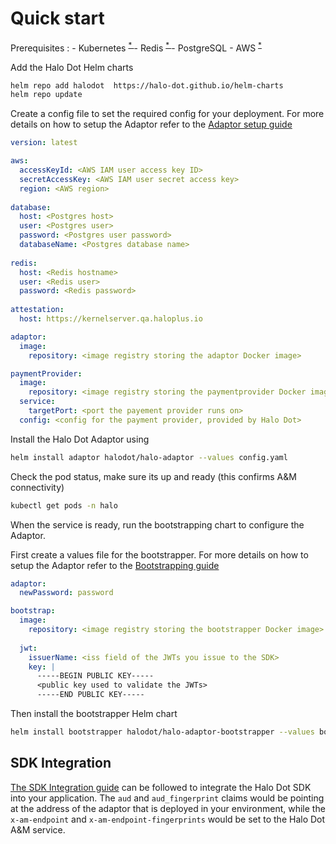 # Quick start

Prerequisites :
    - Kubernetes  <sup><a href="./adaptor#container-orchestration"> * </a></sup>
    - Redis <sup><a href="./adaptor#networked-cache"> * </a></sup>
    - PostgreSQL
    - AWS <sup><a href="./adaptor#cloud-providers"> * </a></sup>

Add the Halo Dot Helm charts

```sh
helm repo add halodot  https://halo-dot.github.io/helm-charts
helm repo update
```

Create a config file to set the required config for your deployment. For more details on how to setup
the Adaptor refer to the [Adaptor setup guide](./adaptor)

```yaml
version: latest

aws:
  accessKeyId: <AWS IAM user access key ID>
  secretAccessKey: <AWS IAM user secret access key>
  region: <AWS region>
  
database:
  host: <Postgres host>
  user: <Postgres user>
  password: <Postgres user password>
  databaseName: <Postgres database name>
  
redis:
  host: <Redis hostname>
  user: <Redis user>
  password: <Redis password>
  
attestation:
  host: https://kernelserver.qa.haloplus.io

adaptor:
  image:
    repository: <image registry storing the adaptor Docker image>

paymentProvider:
  image:
    repository: <image registry storing the paymentprovider Docker image>
  service:
    targetPort: <port the payement provider runs on>
  config: <config for the payment provider, provided by Halo Dot>
```

Install the Halo Dot Adaptor using

```sh
helm install adaptor halodot/halo-adaptor --values config.yaml
```

Check the pod status, make sure its up and ready (this confirms A&M connectivity)
```sh
kubectl get pods -n halo
```

When the service is ready, run the bootstrapping chart to configure the Adaptor. 

First create a values file for the bootstrapper. For more details on how to setup
the Adaptor refer to the [Bootstrapping guide](./bootstrapping) 

```yaml
adaptor:
  newPassword: password

bootstrap:
  image:
    repository: <image registry storing the bootstrapper Docker image>
    
  jwt:
    issuerName: <iss field of the JWTs you issue to the SDK>
    key: |
      -----BEGIN PUBLIC KEY-----
      <public key used to validate the JWTs>
      -----END PUBLIC KEY-----
```

Then install the bootstrapper Helm chart

```sh
helm install bootstrapper halodot/halo-adaptor-bootstrapper --values bootstrap-config.yaml
```

## SDK Integration
[The SDK Integration guide](../sdk/sdk-integration-guide) can be followed to integrate the Halo Dot SDK into your application. The `aud` and `aud_fingerprint` claims 
would be pointing at the address of the adaptor that is deployed in your environment, while the `x-am-endpoint` and `x-am-endpoint-fingerprints` 
would be set to the Halo Dot A&M service.
